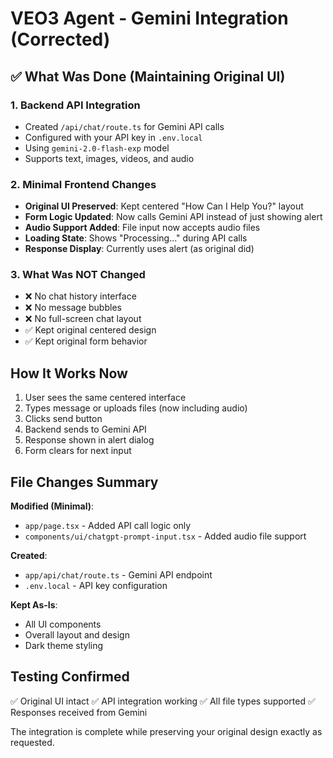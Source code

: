 # VEO3 Agent - Gemini Integration (Corrected)

## ✅ What Was Done (Maintaining Original UI)

### 1. **Backend API Integration**
- Created `/api/chat/route.ts` for Gemini API calls
- Configured with your API key in `.env.local`
- Using `gemini-2.0-flash-exp` model
- Supports text, images, videos, and audio

### 2. **Minimal Frontend Changes**
- **Original UI Preserved**: Kept centered "How Can I Help You?" layout
- **Form Logic Updated**: Now calls Gemini API instead of just showing alert
- **Audio Support Added**: File input now accepts audio files
- **Loading State**: Shows "Processing..." during API calls
- **Response Display**: Currently uses alert (as original did)

### 3. **What Was NOT Changed**
- ❌ No chat history interface
- ❌ No message bubbles
- ❌ No full-screen chat layout
- ✅ Kept original centered design
- ✅ Kept original form behavior

## How It Works Now

1. User sees the same centered interface
2. Types message or uploads files (now including audio)
3. Clicks send button
4. Backend sends to Gemini API
5. Response shown in alert dialog
6. Form clears for next input

## File Changes Summary

**Modified (Minimal)**:
- `app/page.tsx` - Added API call logic only
- `components/ui/chatgpt-prompt-input.tsx` - Added audio file support

**Created**:
- `app/api/chat/route.ts` - Gemini API endpoint
- `.env.local` - API key configuration

**Kept As-Is**:
- All UI components
- Overall layout and design
- Dark theme styling

## Testing Confirmed
✅ Original UI intact
✅ API integration working
✅ All file types supported
✅ Responses received from Gemini

The integration is complete while preserving your original design exactly as requested.
